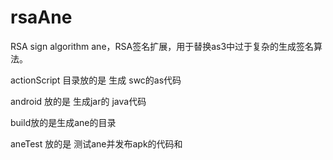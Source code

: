 rsaAne
======

RSA sign algorithm ane，RSA签名扩展，用于替换as3中过于复杂的生成签名算法。

actionScript 目录放的是 生成 swc的as代码

android 放的是 生成jar的 java代码

build放的是生成ane的目录

aneTest 放的是 测试ane并发布apk的代码和
